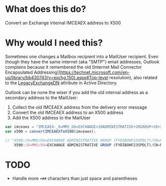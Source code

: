 # What does this do?

Convert an Exchange internal IMCEAEX address to X500

# Why would I need this?

Sometimes one changes a Mailbox recipient into a MailUser recipient.
Even though they have the same internet (aka "SMTP") email addresses,
Outlook complains because it remembered the old
[Internet Mail Connector Encapsulated Addressing](https://technet.microsoft.com/en-us/library/bb430743(v=exchg.150).aspx#Top-level resolution),
also related to the [LegacyExchangeDN](https://support.microsoft.com/en-us/kb/2807779)
attribute in Active Directory.

Outlook can be none the wiser if you add the old internal address
as a secondary address to the MailUser:

1.  Collect the old IMCEAEX address from the delivery error message
2.  Convert the old IMCEAEX address to an X500 address
3.  Add the X500 address to the MailUser

```Javascript
var imceaex = "IMCEAEX-_O=MMS_OU=EXCHANGE+20ADMINISTRATIVE+20GROUP+20+28FYDIBOHF23SPDLT+29_CN=RECIPIENTS_CN=User6ed4e168-addd-4b03-95f5-b9c9a421957358d@mgd.domain.com";
var x500 = convertIMCEAEXToX500(imceaex);

// "X500:/O=MMS/OU=EXCHANGE ADMINISTRATIVE GROUP (FYDIBOHF23SPDLT)/CN=RECIPIENTS/CN=User6ed4e168-addd-4b03-95f5-b9c9a421957358d"
    X500:/O=MMS/OU=EXCHANGE ADMINISTRATIVE GROUP (FYDIBOHF23SPDLT)/CN=RECIPIENTS/CN=User-addd-4b03-95f5-b9c9a421957358d
```

# TODO

* Handle more `+##` characters than just space and parentheses
